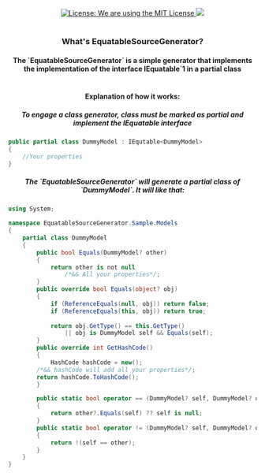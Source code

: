 <div>
     <p align="center">
          <a href="LICENSE.md">
               <img src="https://img.shields.io/badge/license-MIT-success.svg?style=for-the-badge&logo=appveyor" 
                    alt="License: We are using the MIT License"  />
          </a> 
          <a href="../../../">
               <img src="https://img.shields.io/badge/Author-Zodt-success.svg?style=for-the-badge&logo=appveyor"  />
          </a>
     </p>
     <h1> </h1>
     <h3 align="center">
          What's EquatableSourceGenerator?
     </h3>
</div>
<div>
     <h4 align="center">
          The `EquatableSourceGenerator` is a simple generator that implements the implementation of the interface IEquatable`1 in a partial class
     </h4>
</div>
<h1> </h1>
<div>
<h4 align="center">
    Explanation of how it works:
</h4>
<h5 align="center">
    To engage a class generator, class must be marked as partial and implement the IEquatable interface
</h5>

```csharp
public partial class DummyModel : IEqutable<DummyModel>
{
    //Your properties
}
```
<h5 align="center">
    The `EquatableSourceGenerator` will generate a partial class of `DummyModel`. It will like that:
</h5>

```csharp
using System;

namespace EquatableSourceGenerator.Sample.Models
{
    partial class DummyModel
    {
        public bool Equals(DummyModel? other)
        {
            return other is not null 
                /*&& All your properties*/;
        }
        public override bool Equals(object? obj)
        {
            if (ReferenceEquals(null, obj)) return false;
            if (ReferenceEquals(this, obj)) return true;
            
            return obj.GetType() == this.GetType() 
                || obj is DummyModel self && Equals(self);
        }
        public override int GetHashCode()
        {
            HashCode hashCode = new();
	    /*&& hashCode will add all your properties*/;
	    return hashCode.ToHashCode();
        }

        public static bool operator == (DummyModel? self, DummyModel? other)
        {
            return other?.Equals(self) ?? self is null;
        }
        public static bool operator != (DummyModel? self, DummyModel? other)
        {
            return !(self == other);
        }
    }
}
```
</div>
